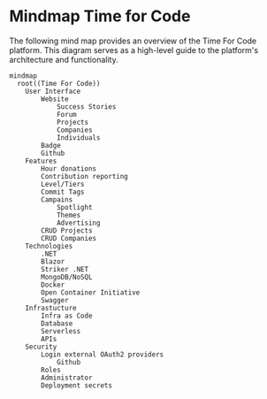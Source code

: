# Mindmap Time for Code

The following mind map provides an overview of the Time For Code platform. 
This diagram serves as a high-level guide to the platform's architecture and functionality.

```mermaid
mindmap
  root((Time For Code))
    User Interface
        Website
            Success Stories
            Forum
            Projects
            Companies
            Individuals
        Badge
        Github
    Features
        Hour donations
        Contribution reporting
        Level/Tiers
        Commit Tags
        Campains
            Spotlight
            Themes
            Advertising
        CRUD Projects
        CRUD Companies
    Technologies
        .NET
        Blazor
        Striker .NET
        MongoDB/NoSQL
        Docker
        Open Container Initiative
        Swagger
    Infrastucture
        Infra as Code
        Database
        Serverless
        APIs
    Security 
        Login external OAuth2 providers
            Github
        Roles
        Administrator
        Deployment secrets

```